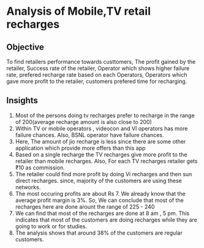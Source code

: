 # Analysis of Mobile,TV retail recharges
## Objective

To find retailers performance towards custtomers, The profit gained by the retailer, Success rate of the retailer, Operator which shows higher failure rate, prefered recharge rate based on each Operators, Operators which gave more profit to the retailer, customers prefered time for recharging.
## Insights
1) Most of the persons doing tv recharges prefer to recharge in the range of 200(average recharge amount is also close to 200)
2) Within TV or mobile operators , videocon and VI operators has more failure chances. Also, BSNL operator have failure chances.
3) Here, The amount of jio recharge is less since there are some other application which provide more offers than this app
4) Based on a single recharge  the TV recharges give more profit to the retailer than mobile recharges. Also, For each TV recharges retailer gets  ₹10 as commission.
5) The retailer could find more profit by doing Vi recharges and then sun direct recharges. since, majority of the customers are using these networks. 
6) The most occuring profits are about Rs 7. We already know that the average profit margin is 3%. So, We can conclude that most of the recharges here are done arount the range of 225 - 240
7) We can find that most of the recharges are done at 8 am , 5 pm. This indicates that most of the customers are doing recharges while they are going to work or for studies.
8) The analysis shows that around 38% of the customers are regular customers.
